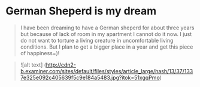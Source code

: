 German Sheperd is my dream
=================================

> I have been dreaming to have a German sheperd for about three years but because of lack of room in my apartment I cannot do it now. I just do not want to torture a living creature in uncomfortable living conditions. But I plan to get a bigger place in a year and get this piece of happiness=)!

> ![alt text] (http://cdn2-b.examiner.com/sites/default/files/styles/article_large/hash/13/37/1337e325e092c405639f5c9e184a5483.jpg?itok=51xgqPmo)